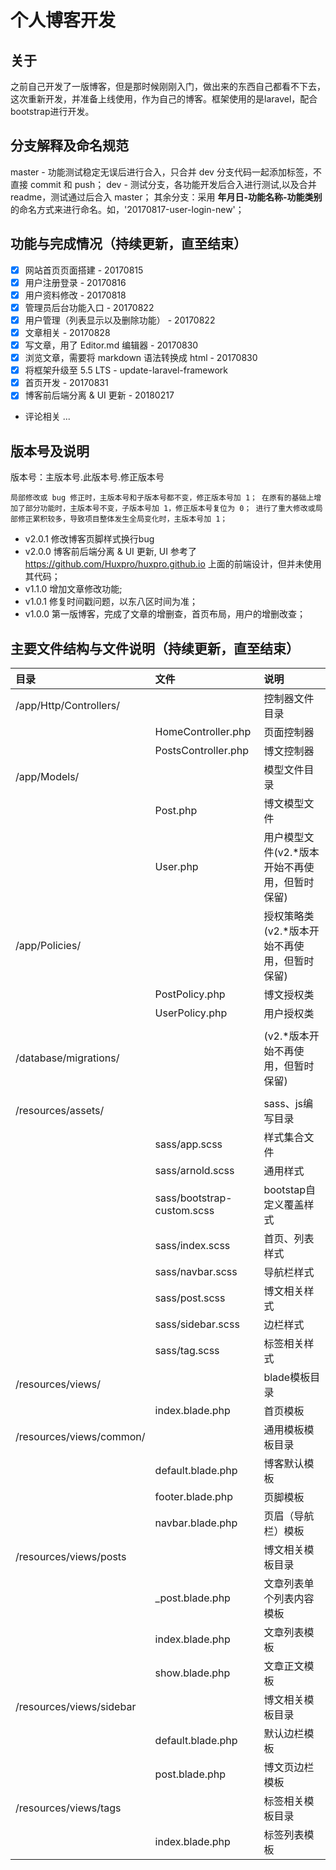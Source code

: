 # 个人博客开发

## 关于
之前自己开发了一版博客，但是那时候刚刚入门，做出来的东西自己都看不下去，这次重新开发，并准备上线使用，作为自己的博客。框架使用的是laravel，配合bootstrap进行开发。

## 分支解释及命名规范
master - 功能测试稳定无误后进行合入，只合并 dev 分支代码一起添加标签，不直接 commit 和 push；
dev - 测试分支，各功能开发后合入进行测试,以及合并 readme，测试通过后合入 master；
其余分支：采用 **年月日-功能名称-功能类别** 的命名方式来进行命名。如，'20170817-user-login-new'；

## 功能与完成情况（持续更新，直至结束）
- [x] 网站首页页面搭建 - 20170815
- [x] 用户注册登录 - 20170816
- [x] 用户资料修改 - 20170818
- [x] 管理员后台功能入口 - 20170822
- [x] 用户管理（列表显示以及删除功能） - 20170822
- [x] 文章相关 - 20170828
- [x] 写文章，用了 Editor.md 编辑器 - 20170830
- [x] 浏览文章，需要将 markdown 语法转换成 html - 20170830
- [x] 将框架升级至 5.5 LTS - update-laravel-framework
- [x] 首页开发 - 20170831
- [x] 博客前后端分离 & UI 更新 - 20180217
- 评论相关
...

## 版本号及说明
版本号：主版本号.此版本号.修正版本号

`
局部修改或 bug 修正时，主版本号和子版本号都不变，修正版本号加 1；
在原有的基础上增加了部分功能时，主版本号不变，子版本号加 1，修正版本号复位为 0；
进行了重大修改或局部修正累积较多，导致项目整体发生全局变化时，主版本号加 1；
`
* v2.0.1 修改博客页脚样式换行bug
* v2.0.0 博客前后端分离 & UI 更新, UI 参考了 https://github.com/Huxpro/huxpro.github.io 上面的前端设计，但并未使用其代码；
* v1.1.0 增加文章修改功能;
* v1.0.1 修复时间戳问题，以东八区时间为准；
* v1.0.0 第一版博客，完成了文章的增删查，首页布局，用户的增删改查；


## 主要文件结构与文件说明（持续更新，直至结束）
|目录|文件|说明|
|:--|:--|:--|
|/app/Http/Controllers/||控制器文件目录|
||HomeController.php|页面控制器|
||PostsController.php|博文控制器|
|/app/Models/||模型文件目录|
||Post.php|博文模型文件|
||User.php|用户模型文件(v2.*版本开始不再使用，但暂时保留)|
|/app/Policies/||授权策略类(v2.*版本开始不再使用，但暂时保留)|
||PostPolicy.php|博文授权类|
||UserPolicy.php|用户授权类|
||||
|/database/migrations/||(v2.*版本开始不再使用，但暂时保留)|
||||
|/resources/assets/||sass、js编写目录|
||sass/app.scss|样式集合文件|
||sass/arnold.scss|通用样式|
||sass/bootstrap-custom.scss|bootstap自定义覆盖样式|
||sass/index.scss|首页、列表样式|
||sass/navbar.scss|导航栏样式|
||sass/post.scss|博文相关样式|
||sass/sidebar.scss|边栏样式|
||sass/tag.scss|标签相关样式|
|/resources/views/||blade模板目录|
||index.blade.php|首页模板|
|/resources/views/common/||通用模板模板目录|
||default.blade.php|博客默认模板|
||footer.blade.php|页脚模板|
||navbar.blade.php|页眉（导航栏）模板|
|/resources/views/posts||博文相关模板目录|
||_post.blade.php|文章列表单个列表内容模板|
||index.blade.php|文章列表模板|
||show.blade.php|文章正文模板|
|/resources/views/sidebar||博文相关模板目录|
||default.blade.php|默认边栏模板|
||post.blade.php|博文页边栏模板|
|/resources/views/tags||标签相关模板目录|
||index.blade.php|标签列表模板|

